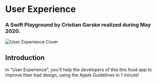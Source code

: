 # User Experience

### A Swift Playground by Cristian Garske realized during May 2020.

![User Experience Cover](/images/logo.png)


## Introduction

In "User Experience", you'll help the developers of this this food app to improve their bad design, using the Apple Guidelines in 1 minute!
